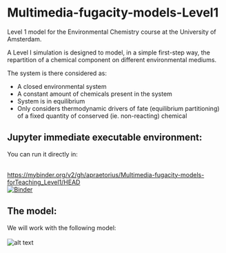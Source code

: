 # Multimedia-fugacity-models-Level1
Level 1 model for the Environmental Chemistry course at the University of Amsterdam.

A Level I simulation is designed to model, in a simple first-step way, the repartition of a chemical component on different environmental mediums. 

The system is there considered as:</br>
- A closed environmental system </br>
- A constant amount of chemicals present in the system </br>
- System is in equilibrium </br>
- Only considers thermodynamic drivers of fate (equilibrium partitioning) of a fixed quantity of conserved (ie. non-reacting) chemical </br>


## Jupyter immediate executable environment: 

You can run it directly in: </br></br>

https://mybinder.org/v2/gh/apraetorius/Multimedia-fugacity-models-forTeaching_Level1/HEAD </br>
[![Binder](https://mybinder.org/badge_logo.svg)](https://mybinder.org/v2/gh/apraetorius/Multimedia-fugacity-models-forTeaching_Level1/HEAD)


## The model: 
We will work with the following model:</br></br>
![alt text](https://github.com/apraetorius/Multimedia-fugacity-models-forTeaching_Level1/blob/main/img/LEVEL1_Figure.png?raw=true)

